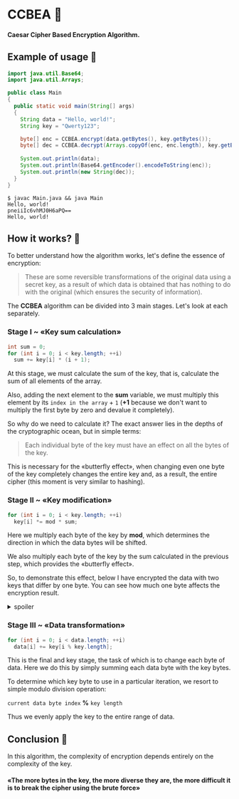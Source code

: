 # CCBEA :closed_lock_with_key:
#### Caesar Cipher Based Encryption Algorithm.
## Example of usage :ox:
```java
import java.util.Base64;
import java.util.Arrays;

public class Main
{
  public static void main(String[] args)
  {
    String data = "Hello, world!";
    String key = "Qwerty123";

    byte[] enc = CCBEA.encrypt(data.getBytes(), key.getBytes());
    byte[] dec = CCBEA.decrypt(Arrays.copyOf(enc, enc.length), key.getBytes());
    
    System.out.println(data); 
    System.out.println(Base64.getEncoder().encodeToString(enc));
    System.out.println(new String(dec));
  }
}
```
```
$ javac Main.java && java Main
Hello, world!
pneiiIc6vhMJ0H6aPQ==
Hello, world!
```

## How it works? :eyes:
To better understand how the algorithm works, let's define the essence of encryption:

> These are some reversible transformations of the original data using a secret key, as a result of which data is obtained that has nothing to do with the original (which ensures the security of information).  

The __CCBEA__ algorithm can be divided into 3 main stages. Let's look at each separately.

### Stage I ~ «Key sum calculation»
```java
int sum = 0;
for (int i = 0; i < key.length; ++i)
  sum += key[i] * (i + 1);
```
At this stage, we must calculate the sum of the key, that is, calculate the sum of all elements of the array.

Also, adding the next element to the __sum__ variable, we must multiply this element by its `index in the array` + `1` (**+1** because we don't want to multiply the first byte by zero and devalue it completely).  

So why do we need to calculate it? The exact answer lies in the depths of the cryptographic ocean, but in simple terms:
> Each individual byte of the key must have an effect on all the bytes of the key.

This is necessary for the «butterfly effect», when changing even one byte of the key completely changes the entire key and, as a result, the entire cipher (this moment is very similar to hashing).

### Stage II ~ «Key modification»
```java
for (int i = 0; i < key.length; ++i)
  key[i] *= mod * sum;
```
Here we multiply each byte of the key by __mod__, which determines the direction in which the data bytes will be shifted.  

We also multiply each byte of the key by the sum calculated in the previous step, which provides the «butterfly effect».

So, to demonstrate this effect, below I have encrypted the data with two keys that differ by one byte. You can see how much one byte affects the encryption result.
<details>
  <summary>spoiler</summary>
  
  ```java
  import java.util.Base64;
  import java.util.Arrays;

  public class Main
  { 
    public static void main(String[] args)
    {   
      String data = "Hello, world!";
      String key1 = "Qwerty123";
      String key2 = "Qwerty124";

      byte[] enc1 = CCBEA.encrypt(data.getBytes(), key1.getBytes());
      byte[] enc2 = CCBEA.encrypt(data.getBytes(), key2.getBytes());

      System.out.println(key1 + ": " + Arrays.toString(enc1));
      System.out.println(key2 + ": " + Arrays.toString(enc2));
    }   
  }
  ```
  ```
  $ javac Main.java && java Main
  Qwerty123: [-90, 119, -94, -120, -121, 58, -66, 19, 9, -48, 126, -102, 61]
  Qwerty124: [-51, 72, 21, -122, 115, -7, 5, 81, 51, -9, 79, 13, 59]
  ```
</details>

### Stage III ~ «Data transformation»
```java
for (int i = 0; i < data.length; ++i)
  data[i] += key[i % key.length];
```
This is the final and key stage, the task of which is to change each byte of data. Here we do this by simply summing each data byte with the key bytes.  

To determine which key byte to use in a particular iteration, we resort to simple modulo division operation:  

`current data byte index` **%** `key length`  

Thus we evenly apply the key to the entire range of data.

## Conclusion :beer:

In this algorithm, the complexity of encryption depends entirely on the complexity of the key.  

#### «The more bytes in the key, the more diverse they are, the more difficult it is to break the cipher using the brute force»
